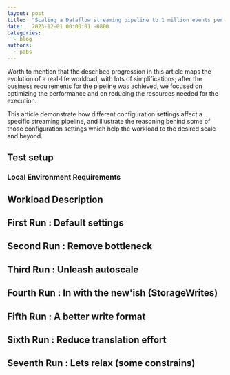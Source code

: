```yaml
---
layout: post
title:  "Scaling a Dataflow streaming pipeline to 1 million events per second and beyond"
date:   2023-12-01 00:00:01 -0800
categories:
  - blog
authors:
  - pabs
---
```

<!--
Licensed under the Apache License, Version 2.0 (the "License");
you may not use this file except in compliance with the License.
You may obtain a copy of the License at
http://www.apache.org/licenses/LICENSE-2.0
Unless required by applicable law or agreed to in writing, software
distributed under the License is distributed on an "AS IS" BASIS,
WITHOUT WARRANTIES OR CONDITIONS OF ANY KIND, either express or implied.
See the License for the specific language governing permissions and
limitations under the License.
-->

Worth to mention that the described progression in this article maps the evolution of a real-life workload, with lots of simplifications; after the business requirements for the pipeline was achieved, we focused on optimizing the performance and on reducing the resources needed for the execution.

This article demonstrate how different configuration settings affect a specific streaming pipeline, and illustrate the reasoning behind some of those configuration settings which help the workload to the desired scale and beyond.

## Test setup

### Local Environment Requirements

## Workload Description

## First Run : Default settings

## Second Run : Remove bottleneck

## Third Run : Unleash autoscale

## Fourth Run : In with the new'ish (StorageWrites)

## Fifth Run : A better write format

## Sixth Run : Reduce translation effort

## Seventh Run : Lets relax (some constrains)
